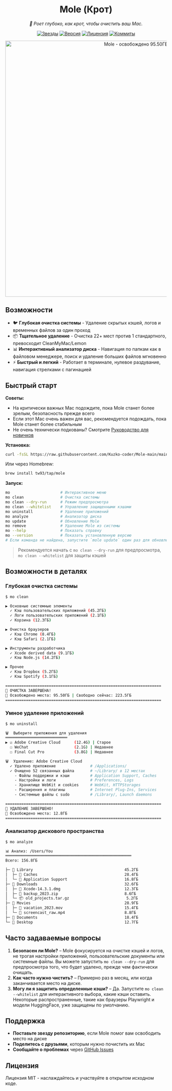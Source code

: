 <div align="center">
  <h1>Mole (Крот)</h1>
  <p><em>🐹 Роет глубоко, как крот, чтобы очистить ваш Mac.</em></p>
</div>

<p align="center">
  <a href="https://github.com/Kuzko-coder/Mole-main/stargazers"><img src="https://img.shields.io/github/stars/Kuzko-coder/Mole-main?style=flat-square" alt="Звезды"></a>
  <a href="https://github.com/Kuzko-coder/Mole-main/releases"><img src="https://img.shields.io/github/v/tag/Kuzko-coder/Mole-main?label=версия&style=flat-square" alt="Версия"></a>
  <a href="LICENSE"><img src="https://img.shields.io/badge/лицензия-MIT-blue.svg?style=flat-square" alt="Лицензия"></a>
  <a href="https://github.com/Kuzko-coder/Mole-main/commits"><img src="https://img.shields.io/github/commit-activity/m/Kuzko-coder/Mole-main?style=flat-square" alt="Коммиты"></a>
</p>

<p align="center">
  <img src="https://cdn.tw93.fun/img/mole.jpeg" alt="Mole - освобождено 95.50ГБ" width="800" />
</p>

## Возможности

- 🐦 **Глубокая очистка системы** - Удаление скрытых кэшей, логов и временных файлов за один проход
- 📦 **Тщательное удаление** - Очистка 22+ мест против 1 стандартного, превосходит CleanMyMac/Lemon
- 📊 **Интерактивный анализатор диска** - Навигация по папкам как в файловом менеджере, поиск и удаление больших файлов мгновенно
- ⚡️ **Быстрый и легкий** - Работает в терминале, нулевое раздувание, навигация стрелками с пагинацией

## Быстрый старт

**Советы:**

- На критически важных Mac подождите, пока Mole станет более зрелым, безопасность прежде всего
- Если этот Mac очень важен для вас, рекомендуется подождать, пока Mole станет более стабильным
- Не очень технически подкованы? Смотрите [Руководство для новичков](./GUIDE.md)

**Установка:**

```bash
curl -fsSL https://raw.githubusercontent.com/Kuzko-coder/Mole-main/main/install.sh | bash
```

Или через Homebrew:

```bash
brew install tw93/tap/mole
```

**Запуск:**

```bash
mo                      # Интерактивное меню
mo clean                # Очистка системы
mo clean --dry-run      # Режим предпросмотра
mo clean --whitelist    # Управление защищенными кэшами
mo uninstall            # Удаление приложений
mo analyze              # Анализатор диска
mo update               # Обновление Mole
mo remove               # Удаление Mole из системы
mo --help               # Показать справку
mo --version            # Показать установленную версию
# Если команда не найдена, запустите `mole update` один раз для обновления до последней версии.
```

> Рекомендуется начать с `mo clean --dry-run` для предпросмотра, `mo clean --whitelist` для защиты кэшей

## Возможности в деталях

### Глубокая очистка системы

```bash
$ mo clean

▶ Основные системные элементы
  ✓ Кэш пользовательских приложений (45.2ГБ)
  ✓ Логи пользовательских приложений (2.1ГБ)
  ✓ Корзина (12.3ГБ)

▶ Очистка браузеров
  ✓ Кэш Chrome (8.4ГБ)
  ✓ Кэш Safari (2.1ГБ)

▶ Инструменты разработчика
  ✓ Xcode derived data (9.1ГБ)
  ✓ Кэш Node.js (14.2ГБ)

▶ Прочее
  ✓ Кэш Dropbox (5.2ГБ)
  ✓ Кэш Spotify (3.1ГБ)

====================================================================
🎉 ОЧИСТКА ЗАВЕРШЕНА!
💾 Освобождено места: 95.50ГБ | Свободно сейчас: 223.5ГБ
====================================================================
```

### Умное удаление приложений

```bash
$ mo uninstall

🗑️  Выберите приложения для удаления
═══════════════════════════
▶ ☑ Adobe Creative Cloud      (12.4G) | Старое
  ☐ WeChat                    (2.1G) | Недавнее
  ☐ Final Cut Pro             (3.8G) | Недавнее

🗑️  Удаление: Adobe Creative Cloud
  ✓ Удалено приложение               # /Applications/
  ✓ Очищено 52 связанных файла       # ~/Library/ в 12 местах
    - Файлы поддержки и кэши         # Application Support, Caches
    - Настройки и логи               # Preferences, Logs
    - Хранилище WebKit и cookies     # WebKit, HTTPStorages
    - Расширения и плагины           # Internet Plug-Ins, Services
    - Системные файлы с sudo         # /Library/, Launch daemons

====================================================================
🎉 УДАЛЕНИЕ ЗАВЕРШЕНО!
💾 Освобождено места: 12.8ГБ
====================================================================
```

### Анализатор дискового пространства

```bash
$ mo analyze

📊 Анализ: /Users/You
═══════════════════════════════════════════════════════
Всего: 156.8ГБ

├─ 📁 Library                                        45.2ГБ
│  ├─ 📁 Caches                                      28.4ГБ
│  └─ 📁 Application Support                         16.8ГБ
├─ 📁 Downloads                                      32.6ГБ
│  ├─ 📄 Xcode-14.3.1.dmg                            12.3ГБ
│  ├─ 📄 backup_2023.zip                             8.6ГБ
│  └─ 📦 old_projects.tar.gz                         5.2ГБ
├─ 📁 Movies                                         28.9ГБ
│  ├─ 📄 vacation_2023.mov                           15.4ГБ
│  └─ 📄 screencast_raw.mp4                          8.8ГБ
├─ 📁 Documents                                      18.4ГБ
└─ 📁 Desktop                                        12.7ГБ
```

## Часто задаваемые вопросы

1. **Безопасен ли Mole?** – Mole фокусируется на очистке кэшей и логов, не трогая настройки приложений, пользовательские документы или системные файлы. Вы можете запустить `mo clean --dry-run` для предпросмотра того, что будет удалено, прежде чем фактически очищать.
2. **Как часто нужно чистить?** – Примерно раз в месяц, или когда заканчивается место на диске.
3. **Могу ли я защитить определенные кэши?** – Да. Запустите `mo clean --whitelist` для интерактивного выбора, какие кэши оставить. Некоторые распространенные, такие как браузеры Playwright и модели HuggingFace, уже защищены по умолчанию.

## Поддержка

- **Поставьте звезду репозиторию**, если Mole помог вам освободить место на диске
- **Поделитесь с друзьями**, которым нужно почистить их Mac
- **Сообщайте о проблемах** через [GitHub Issues](https://github.com/Kuzko-coder/Mole-main/issues)

## Лицензия

Лицензия MIT - наслаждайтесь и участвуйте в открытом исходном коде.
